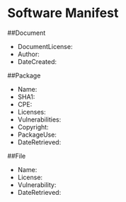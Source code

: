 # Software Manifest

##Document
- DocumentLicense:
- Author:
- DateCreated:

##Package
- Name:
- SHA1:
- CPE:
- Licenses:
- Vulnerabilities:
- Copyright:
- PackageUse:
- DateRetrieved:

##File
- Name:
- License:
- Vulnerability:
- DateRetrieved:
